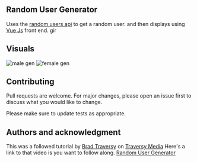 ## Random User Generator

Uses the [random users api](https://randomuser.me/api/) to get a random user.
and then displays using [Vue Js](https://vuejs.org/) front end.
gir

## Visuals

![male gen](https://imgur.com/htRteVUs.png) ![female gen](https://imgur.com/3eMu6F9s.png)

## Contributing

Pull requests are welcome. For major changes, please open an issue first to discuss what you would like to change.

Please make sure to update tests as appropriate.

## Authors and acknowledgment

This was a followed tutorial by [Brad Traversy](https://www.udemy.com/user/brad-traversy/) on [Traversy Media](https://www.youtube.com/channel/UC29ju8bIPH5as8OGnQzwJyA)
Here's a link to that video is you want to follow along. [Random User Generator]()
